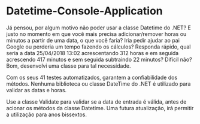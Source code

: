 # Datetime-Console-Application
Já pensou, por algum motivo não poder usar a classe Datetime do .NET? E justo no momento em que você mais precisa adicionar/remover horas ou minutos a partir de uma data, o que você faria? Iria pedir ajudar ao pai Google ou perderia um tempo fazendo os cálculos? Responda rápido, qual seria a data 25/04/2018 13:02 acrescentando 312 horas e em seguida acrescendo 417 minutos e sem seguida subtraindo 22 minutos? Difícil não? Bom, desenvolvi uma classe para tal necessidade. 

Com os seus 41 testes automatizados, garantem a confiabilidade dos métodos. Nenhuma biblioteca ou classe DateTime do .NET é utilizado para validar as datas e horas.

Use a classe Validate para validar se a data de entrada é válida, antes de acionar os métodos da classe Datetime. Uma futura atualização, irá permitir a utilização para anos bissextos.
